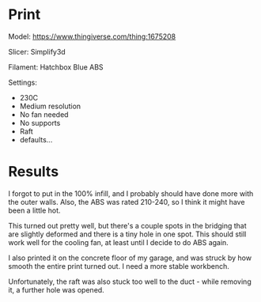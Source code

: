 # Print

Model: https://www.thingiverse.com/thing:1675208

Slicer: Simplify3d

Filament: Hatchbox Blue ABS

Settings:
- 230C
- Medium resolution
- No fan needed
- No supports
- Raft
- defaults...

# Results

I forgot to put in the 100% infill, and I probably should have done more with the outer walls. Also, the ABS was rated 210-240, so I think it might have been a little hot.

This turned out pretty well, but there's a couple spots in the bridging that are slightly deformed and there is a tiny hole in one spot. This should still work well for the cooling fan, at least until I decide to do ABS again.

I also printed it on the concrete floor of my garage, and was struck by how smooth the entire print turned out. I need a more stable workbench.

Unfortunately, the raft was also stuck too well to the duct - while removing it, a further hole was opened.
